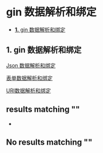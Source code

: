 # gin 数据解析和绑定

* [**1.** gin 数据解析和绑定]()

## 1. gin 数据解析和绑定 <a id="gin-&#x6570;&#x636E;&#x89E3;&#x6790;&#x548C;&#x7ED1;&#x5B9A;"></a>

[Json 数据解析和绑定](http://www.topgoer.com/gin%E6%A1%86%E6%9E%B6/gin%E6%95%B0%E6%8D%AE%E8%A7%A3%E6%9E%90%E5%92%8C%E7%BB%91%E5%AE%9A/json数据解析和绑定.html)

[表单数据解析和绑定](http://www.topgoer.com/gin%E6%A1%86%E6%9E%B6/gin%E6%95%B0%E6%8D%AE%E8%A7%A3%E6%9E%90%E5%92%8C%E7%BB%91%E5%AE%9A/表单数据解析和绑定.html)

[URI数据解析和绑定](http://www.topgoer.com/gin%E6%A1%86%E6%9E%B6/gin%E6%95%B0%E6%8D%AE%E8%A7%A3%E6%9E%90%E5%92%8C%E7%BB%91%E5%AE%9A/uri数据解析和绑定.html)

##  results matching ""

* 
## No results matching ""

